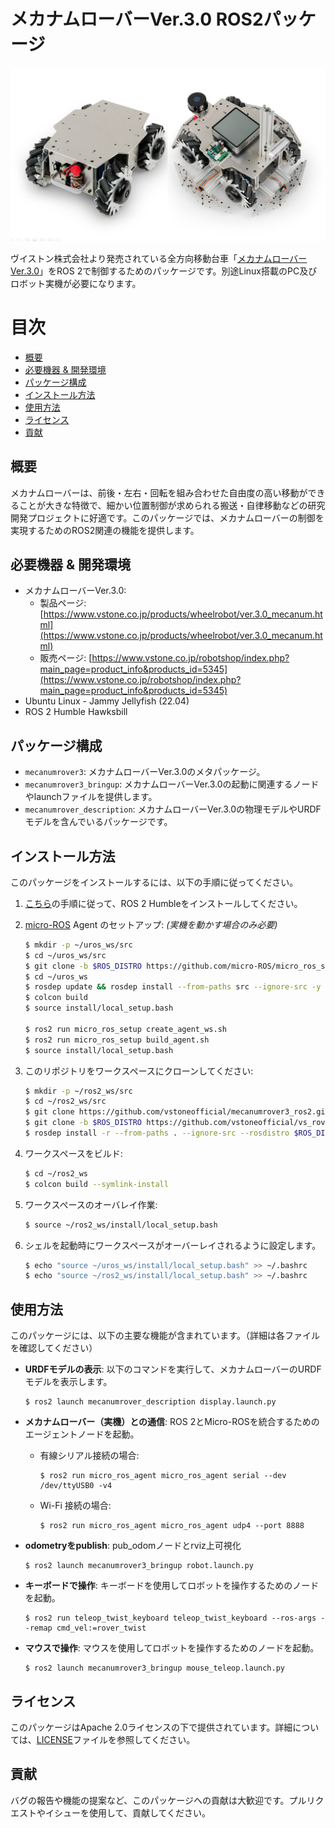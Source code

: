 # メカナムローバーVer.3.0 ROS2パッケージ

<p align="center">
  <img src="./images/mecanum3.png" width="600" />
</p>

ヴイストン株式会社より発売されている全方向移動台車「[メカナムローバーVer.3.0](https://www.vstone.co.jp/products/wheelrobot/ver.3.0_mecanum.html)」をROS 2で制御するためのパッケージです。別途Linux搭載のPC及びロボット実機が必要になります。

# 目次
<!-- TOC -->

- [概要](#%E6%A6%82%E8%A6%81)
- [必要機器 & 開発環境](#%E5%BF%85%E8%A6%81%E6%A9%9F%E5%99%A8--%E9%96%8B%E7%99%BA%E7%92%B0%E5%A2%83)
- [パッケージ構成](#%E3%83%91%E3%83%83%E3%82%B1%E3%83%BC%E3%82%B8%E6%A7%8B%E6%88%90)
- [インストール方法](#%E3%82%A4%E3%83%B3%E3%82%B9%E3%83%88%E3%83%BC%E3%83%AB%E6%96%B9%E6%B3%95)
- [使用方法](#%E4%BD%BF%E7%94%A8%E6%96%B9%E6%B3%95)
- [ライセンス](#%E3%83%A9%E3%82%A4%E3%82%BB%E3%83%B3%E3%82%B9)
- [貢献](#%E8%B2%A2%E7%8C%AE)

<!-- /TOC -->

## 概要

メカナムローバーは、前後・左右・回転を組み合わせた自由度の高い移動ができることが大きな特徴で、細かい位置制御が求められる搬送・自律移動などの研究開発プロジェクトに好適です。このパッケージでは、メカナムローバーの制御を実現するためのROS2関連の機能を提供します。

## 必要機器 & 開発環境
- メカナムローバーVer.3.0:
  - 製品ページ: [https://www.vstone.co.jp/products/wheelrobot/ver.3.0_mecanum.html](https://www.vstone.co.jp/products/wheelrobot/ver.3.0_mecanum.html)
  - 販売ページ: [https://www.vstone.co.jp/robotshop/index.php?main_page=product_info&products_id=5345](https://www.vstone.co.jp/robotshop/index.php?main_page=product_info&products_id=5345)
- Ubuntu Linux - Jammy Jellyfish (22.04)
- ROS 2 Humble Hawksbill

## パッケージ構成
- `mecanumrover3`: メカナムローバーVer.3.0のメタパッケージ。
- `mecanumrover3_bringup`: メカナムローバーVer.3.0の起動に関連するノードやlaunchファイルを提供します。
- `mecanumrover_description`: メカナムローバーVer.3.0の物理モデルやURDFモデルを含んでいるパッケージです。

## インストール方法

このパッケージをインストールするには、以下の手順に従ってください。

1. [こちら](https://docs.ros.org/en/humble/Installation.html)の手順に従って、ROS 2 Humbleをインストールしてください。
2. [micro-ROS](https://micro.ros.org/) Agent のセットアップ: *(実機を動かす場合のみ必要)*

   ```bash
   $ mkdir -p ~/uros_ws/src
   $ cd ~/uros_ws/src
   $ git clone -b $ROS_DISTRO https://github.com/micro-ROS/micro_ros_setup.git
   $ cd ~/uros_ws
   $ rosdep update && rosdep install --from-paths src --ignore-src -y
   $ colcon build
   $ source install/local_setup.bash

   $ ros2 run micro_ros_setup create_agent_ws.sh
   $ ros2 run micro_ros_setup build_agent.sh
   $ source install/local_setup.bash
   ```

3. このリポジトリをワークスペースにクローンしてください:

   ```bash
   $ mkdir -p ~/ros2_ws/src
   $ cd ~/ros2_ws/src
   $ git clone https://github.com/vstoneofficial/mecanumrover3_ros2.git --recurse-submodules
   $ git clone -b $ROS_DISTRO https://github.com/vstoneofficial/vs_rover_options_description.git  # オプションを表示するため
   $ rosdep install -r --from-paths . --ignore-src --rosdistro $ROS_DISTRO -y
   ```

4. ワークスペースをビルド:

   ```bash
   $ cd ~/ros2_ws
   $ colcon build --symlink-install
   ```

5. ワークスペースのオーバレイ作業:

   ```bash
   $ source ~/ros2_ws/install/local_setup.bash
   ```

6. シェルを起動時にワークスペースがオーバーレイされるように設定します。

   ```bash
   $ echo "source ~/uros_ws/install/local_setup.bash" >> ~/.bashrc 
   $ echo "source ~/ros2_ws/install/local_setup.bash" >> ~/.bashrc
   ```

## 使用方法

このパッケージには、以下の主要な機能が含まれています。（詳細は各ファイルを確認してください）

- **URDFモデルの表示**: 以下のコマンドを実行して、メカナムローバーのURDFモデルを表示します。
   ```
   $ ros2 launch mecanumrover_description display.launch.py
   ```

- **メカナムローバー（実機）との通信**: ROS 2とMicro-ROSを統合するためのエージェントノードを起動。
  - 有線シリアル接続の場合:
      ```
      $ ros2 run micro_ros_agent micro_ros_agent serial --dev /dev/ttyUSB0 -v4
      ```
  - Wi-Fi 接続の場合:
      ```
      $ ros2 run micro_ros_agent micro_ros_agent udp4 --port 8888
      ```

- **odometryをpublish**: pub_odomノードとrviz上可視化
   ```
   $ ros2 launch mecanumrover3_bringup robot.launch.py
   ```

- **キーボードで操作**: キーボードを使用してロボットを操作するためのノードを起動。

   ```
   $ ros2 run teleop_twist_keyboard teleop_twist_keyboard --ros-args --remap cmd_vel:=rover_twist
   ```

- **マウスで操作**: マウスを使用してロボットを操作するためのノードを起動。

   ```
   $ ros2 launch mecanumrover3_bringup mouse_teleop.launch.py
   ```

## ライセンス

このパッケージはApache 2.0ライセンスの下で提供されています。詳細については、[LICENSE](./LICENSE)ファイルを参照してください。

## 貢献

バグの報告や機能の提案など、このパッケージへの貢献は大歓迎です。プルリクエストやイシューを使用して、貢献してください。
